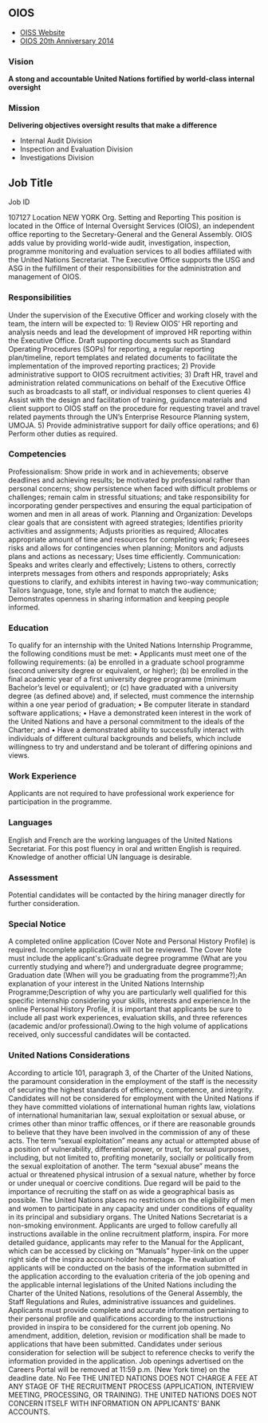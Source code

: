 ## OIOS

* [OISS Website](https://oios.un.org/)
* [OIOS 20th Anniversary 2014](https://www.youtube.com/watch?v=uWg_NSkz08o) 
### Vision
**A stong and accountable United Nations fortified by world-class internal oversight**

### Mission
**Delivering objectives oversight results that make a difference**
   * Internal Audit Division
   * Inspection and Evaluation Division
   * Investigations Division
	
## Job Title
Job ID
 
107127
Location
NEW YORK
Org. Setting and Reporting
This position is located in the Office of Internal Oversight Services (OIOS), an independent office reporting to the Secretary-General and the General Assembly. OIOS adds value by providing world-wide audit, investigation, inspection, programme monitoring and evaluation services to all bodies affiliated with the United Nations Secretariat. The Executive Office supports the USG and ASG in the fulfillment of their responsibilities for the administration and management of OIOS.

### Responsibilities
Under the supervision of the Executive Officer and working closely with the team, the intern will be expected to: 1) Review OIOS’ HR reporting and analysis needs and lead the development of improved HR reporting within the Executive Office. Draft supporting documents such as Standard Operating Procedures (SOPs) for reporting, a regular reporting plan/timeline, report templates and related documents to facilitate the implementation of the improved reporting practices; 2) Provide administrative support to OIOS recruitment activities; 3) Draft HR, travel and administration related communications on behalf of the Executive Office such as broadcasts to all staff, or individual responses to client queries 4) Assist with the design and facilitation of training, guidance materials and client support to OIOS staff on the procedure for requesting travel and travel related payments through the UN’s Enterprise Resource Planning system, UMOJA. 5) Provide administrative support for daily office operations; and 6) Perform other duties as required.
### Competencies
Professionalism: Show pride in work and in achievements; observe deadlines and achieving results; be motivated by professional rather than personal concerns; show persistence when faced with difficult problems or challenges; remain calm in stressful situations; and take responsibility for incorporating gender perspectives and ensuring the equal participation of women and men in all areas of work. Planning and Organization: Develops clear goals that are consistent with agreed strategies; Identifies priority activities and assignments; Adjusts priorities as required; Allocates appropriate amount of time and resources for completing work; Foresees risks and allows for contingencies when planning; Monitors and adjusts plans and actions as necessary; Uses time efficiently. Communication: Speaks and writes clearly and effectively; Listens to others, correctly interprets messages from others and responds appropriately; Asks questions to clarify, and exhibits interest in having two-way communication; Tailors language, tone, style and format to match the audience; Demonstrates openness in sharing information and keeping people informed.
### Education
To qualify for an internship with the United Nations Internship Programme, the following conditions must be met: • Applicants must meet one of the following requirements: (a) be enrolled in a graduate school programme (second university degree or equivalent, or higher); (b) be enrolled in the final academic year of a first university degree programme (minimum Bachelor’s level or equivalent); or (c) have graduated with a university degree (as defined above) and, if selected, must commence the internship within a one year period of graduation; • Be computer literate in standard software applications; • Have a demonstrated keen interest in the work of the United Nations and have a personal commitment to the ideals of the Charter; and • Have a demonstrated ability to successfully interact with individuals of different cultural backgrounds and beliefs, which include willingness to try and understand and be tolerant of differing opinions and views.
### Work Experience
Applicants are not required to have professional work experience for participation in the programme.
### Languages
English and French are the working languages of the United Nations Secretariat. For this post fluency in oral and written English is required. Knowledge of another official UN language is desirable.
### Assessment
Potential candidates will be contacted by the hiring manager directly for further consideration.
### Special Notice
A completed online application (Cover Note and Personal History Profile) is required. Incomplete applications will not be reviewed. The Cover Note must include the applicant's:Graduate degree programme (What are you currently studying and where?) and undergraduate degree programme; Graduation date (When will you be graduating from the programme?);An explanation of your interest in the United Nations Internship Programme;Description of why you are particularly well qualified for this specific internship considering your skills, interests and experience.In the online Personal History Profile, it is important that applicants be sure to include all past work experiences, evaluation skills, and three references (academic and/or professional).Owing to the high volume of applications received, only successful candidates will be contacted.
### United Nations Considerations
According to article 101, paragraph 3, of the Charter of the United Nations, the paramount consideration in the employment of the staff is the necessity of securing the highest standards of efficiency, competence, and integrity. Candidates will not be considered for employment with the United Nations if they have committed violations of international human rights law, violations of international humanitarian law, sexual exploitation or sexual abuse, or crimes other than minor traffic offences, or if there are reasonable grounds to believe that they have been involved in the commission of any of these acts. The term “sexual exploitation” means any actual or attempted abuse of a position of vulnerability, differential power, or trust, for sexual purposes, including, but not limited to, profiting monetarily, socially or politically from the sexual exploitation of another. The term “sexual abuse” means the actual or threatened physical intrusion of a sexual nature, whether by force or under unequal or coercive conditions. Due regard will be paid to the importance of recruiting the staff on as wide a geographical basis as possible. The United Nations places no restrictions on the eligibility of men and women to participate in any capacity and under conditions of equality in its principal and subsidiary organs. The United Nations Secretariat is a non-smoking environment. Applicants are urged to follow carefully all instructions available in the online recruitment platform, inspira. For more detailed guidance, applicants may refer to the Manual for the Applicant, which can be accessed by clicking on “Manuals” hyper-link on the upper right side of the inspira account-holder homepage. The evaluation of applicants will be conducted on the basis of the information submitted in the application according to the evaluation criteria of the job opening and the applicable internal legislations of the United Nations including the Charter of the United Nations, resolutions of the General Assembly, the Staff Regulations and Rules, administrative issuances and guidelines. Applicants must provide complete and accurate information pertaining to their personal profile and qualifications according to the instructions provided in inspira to be considered for the current job opening. No amendment, addition, deletion, revision or modification shall be made to applications that have been submitted. Candidates under serious consideration for selection will be subject to reference checks to verify the information provided in the application. Job openings advertised on the Careers Portal will be removed at 11:59 p.m. (New York time) on the deadline date.
No Fee
THE UNITED NATIONS DOES NOT CHARGE A FEE AT ANY STAGE OF THE RECRUITMENT PROCESS (APPLICATION, INTERVIEW MEETING, PROCESSING, OR TRAINING). THE UNITED NATIONS DOES NOT CONCERN ITSELF WITH INFORMATION ON APPLICANTS’ BANK ACCOUNTS.
